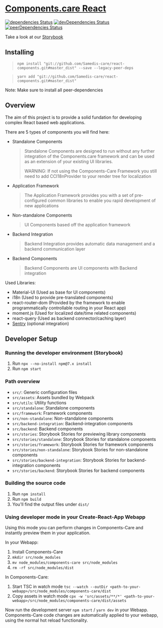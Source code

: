# [Components.care React](https://samedis-care.github.io/react-components/)

[![dependencies Status](https://david-dm.org/Samedis-care/react-components/status.svg)](https://david-dm.org/Samedis-care/react-components)
[![devDependencies Status](https://david-dm.org/Samedis-care/react-components/dev-status.svg)](https://david-dm.org/Samedis-care/react-components?type=dev)
[![peerDependencies Status](https://david-dm.org/Samedis-care/react-components/peer-status.svg)](https://david-dm.org/Samedis-care/react-components?type=peer)

Take a look at our [Storybook](https://samedis-care.github.io/react-components/storybook/)

## Installing

> `npm install "git://github.com/Samedis-care/react-components.git#master_dist" --save --legacy-peer-deps`

> `yarn add "git://github.com/Samedis-care/react-components.git#master_dist"`

Note: Make sure to install all peer-dependencies

## Overview

The aim of this project is to provide a solid fundation for developing complex React based web applications.

There are 5 types of components you will find here:

- Standalone Components
  > Standalone Components are designed to run without any further integration of the Components.care framework and can be used as an extension of your existing UI libraries.
  > 
  > WARNING: If not using the Components-Care Framework you still need to add CCI18nProvider to your render tree for localization 
- Application Framework
  > The Application Framework provides you with a set of pre-configured common libraries to enable you rapid development of new applications
- Non-standalone Components
  > UI Components based off the application framework
- Backend Integration
  > Backend Integration provides automatic data management and a backend communication layer
- Backend Components
  > Backend Components are UI components with Backend integration

Used Libraries:

- Material-UI (Used as base for UI components)
- i18n (Used to provide pre-translated components)
- react-router-dom (Provided by the framework to enable programmatically controllable routing in your React app)
- moment.js (Used for localized date/time related components)
- react-query (Used as backend connector/caching layer)
- [Sentry](https://sentry.io) (optional integration)

## Developer Setup

### Running the developer environment (Storybook)

1. Run `npx --no-install npm@7.x install`
2. Run `npm start`

### Path overview

- `src/`: Generic configuration files
- `src/assets`: Assets bundled by Webpack
- `src/utils`: Utility functions
- `src/standalone`: Standalone components
- `src/framework`: Framework components
- `src/non-standalone`: Non-standalone components
- `src/backend-integration`: Backend-integration components
- `src/backend`: Backend components
- `src/stories`: Storybook Stories for previewing library components
- `src/stories/standalone`: Storybook Stories for standalone components
- `src/stories/framework`: Storybook Stories for framework components
- `src/stories/non-standalone`: Storybook Stories for non-standalone components
- `src/stories/backend-integration`: Storybook Stories for backend-integration components
- `src/stories/backend`: Storybook Stories for backend components

### Building the source code

1. Run `npm install`
2. Run `npm build`
3. You'll find the output files under `dist/`

### Using developer mode in your Create-React-App Webapp

Using this mode you can perform changes in Components-Care and instantly preview them in your application.

In your Webapp:
1. Install Components-Care
2. `mkdir src/node_modules`
3. `mv node_modules/components-care src/node_modules`
4. `rm -rf src/node_modules/dist`

In Components-Care:
1. Start TSC in watch mode `tsc --watch --outDir <path-to-your-webapp>/src/node_modules/components-care/dist`
2. Copy assets in watch mode `cpx -w 'src/assets/**/*' <path-to-your-webapp>/src/node_modules/components-care/dist/assets`

Now run the development server `npm start` / `yarn dev` in your Webapp. Components-Care code changes are automatically applied to your webapp, using the normal hot reload functionality.
